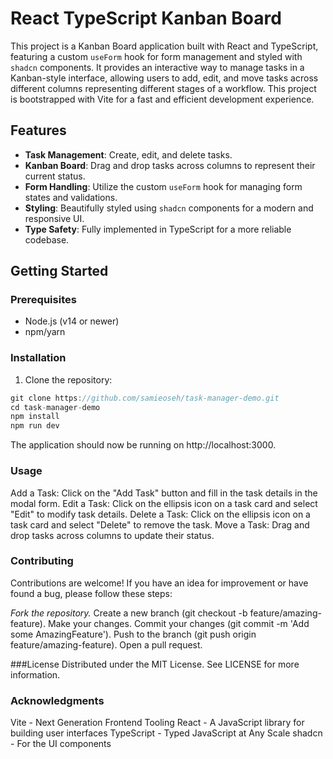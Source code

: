 # React TypeScript Kanban Board

This project is a Kanban Board application built with React and TypeScript, featuring a custom `useForm` hook for form management and styled with `shadcn` components. It provides an interactive way to manage tasks in a Kanban-style interface, allowing users to add, edit, and move tasks across different columns representing different stages of a workflow. This project is bootstrapped with Vite for a fast and efficient development experience.

## Features

- **Task Management**: Create, edit, and delete tasks.
- **Kanban Board**: Drag and drop tasks across columns to represent their current status.
- **Form Handling**: Utilize the custom `useForm` hook for managing form states and validations.
- **Styling**: Beautifully styled using `shadcn` components for a modern and responsive UI.
- **Type Safety**: Fully implemented in TypeScript for a more reliable codebase.

## Getting Started

### Prerequisites

- Node.js (v14 or newer)
- npm/yarn

### Installation

1. Clone the repository:

```js
git clone https://github.com/samieoseh/task-manager-demo.git
cd task-manager-demo
npm install
npm run dev
```

The application should now be running on http://localhost:3000.

### Usage
Add a Task: Click on the "Add Task" button and fill in the task details in the modal form.
Edit a Task: Click on the ellipsis icon on a task card and select "Edit" to modify task details.
Delete a Task: Click on the ellipsis icon on a task card and select "Delete" to remove the task.
Move a Task: Drag and drop tasks across columns to update their status.

### Contributing
Contributions are welcome! If you have an idea for improvement or have found a bug, please follow these steps:

*Fork the repository.*
Create a new branch (git checkout -b feature/amazing-feature).
Make your changes.
Commit your changes (git commit -m 'Add some AmazingFeature').
Push to the branch (git push origin feature/amazing-feature).
Open a pull request.

###License
Distributed under the MIT License. See LICENSE for more information.

### Acknowledgments
Vite - Next Generation Frontend Tooling
React - A JavaScript library for building user interfaces
TypeScript - Typed JavaScript at Any Scale
shadcn - For the UI components
